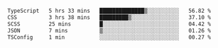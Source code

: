 <!--START_SECTION:waka-->

```txt
TypeScript   5 hrs 33 mins   ██████████████▒░░░░░░░░░░   56.82 %
CSS          3 hrs 38 mins   █████████▒░░░░░░░░░░░░░░░   37.10 %
SCSS         25 mins         █░░░░░░░░░░░░░░░░░░░░░░░░   04.42 %
JSON         7 mins          ▒░░░░░░░░░░░░░░░░░░░░░░░░   01.26 %
TSConfig     1 min           ░░░░░░░░░░░░░░░░░░░░░░░░░   00.27 %
```

<!--END_SECTION:waka-->


<!--
**Leorio21/Leorio21** is a ✨ _special_ ✨ repository because its `README.md` (this file) appears on your GitHub profile.

Here are some ideas to get you started:

- 🔭 I’m currently working on ...
- 🌱 I’m currently learning ...
- 👯 I’m looking to collaborate on ...
- 🤔 I’m looking for help with ...
- 💬 Ask me about ...
- 📫 How to reach me: ...
- 😄 Pronouns: ...
- ⚡ Fun fact: ...
-->

